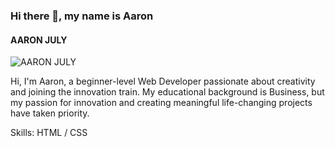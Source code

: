 ### Hi there 👋, my name is Aaron
#### AARON JULY
![AARON JULY](https://pbs.twimg.com/profile_banners/1464728686876188672/1638068567/1500x500)

Hi, I'm Aaron, a beginner-level Web Developer passionate about creativity and joining the innovation train. My educational background is Business, but my passion for innovation and creating meaningful life-changing projects have taken priority.

Skills: HTML / CSS






